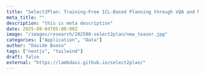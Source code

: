 ```yaml
---
title: "Select2Plan: Training-Free ICL-Based Planning through VQA and Memory Retrieval"
meta_title: ""
description: "this is meta description"
date: 2025-08-04T05:00:00Z
image: "/images/research/202508-select2plan/new_teaser.jpg"
categories: ["Application", "Data"]
author: "Davide Buoso"
tags: ["nextjs", "tailwind"]
draft: false
external: "https://lambdavi.github.io/select2plan/"
---
```

